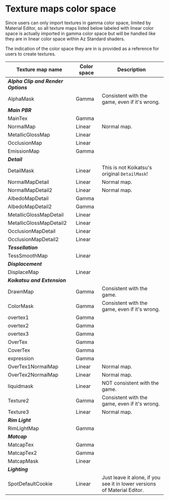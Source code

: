 # Texture maps color space

Since users can only import textures in gamma color space, limited by Material Editor, so all texture maps listed below labeled with linear color space is actually imported in gamma color space but will be handled like they are in linear color space within Az Standard shaders.

The indication of the color space they are in is provided as a reference for users to create textures.

| Texture map name                    | Color space | Description                                                              |
| ----------------------------------- | ----------- | ------------------------------------------------------------------------ |
| ***Alpha Clip and Render Options*** |             |                                                                          |
| AlphaMask                           | Gamma       | Consistent with the game, even if it's wrong.                            |
| ***Main PBR***                      |             |                                                                          |
| MainTex                             | Gamma       |                                                                          |
| NormalMap                           | Linear      | Normal map.                                                              |
| MetallicGlossMap                    | Linear      |                                                                          |
| OcclusionMap                        | Linear      |                                                                          |
| EmissionMap                         | Gamma       |                                                                          |
| ***Detail***                        |             |                                                                          |
| DetailMask                          | Linear      | This is not Koikatsu's original `DetailMask`!                            |
| NormalMapDetail                     | Linear      | Normal map.                                                              |
| NormalMapDetail2                    | Linear      | Normal map.                                                              |
| AlbedoMapDetail                     | Gamma       |                                                                          |
| AlbedoMapDetail2                    | Gamma       |                                                                          |
| MetallicGlossMapDetail              | Linear      |                                                                          |
| MetallicGlossMapDetail2             | Linear      |                                                                          |
| OcclusionMapDetail                  | Linear      |                                                                          |
| OcclusionMapDetail2                 | Linear      |                                                                          |
| ***Tessellation***                  |             |                                                                          |
| TessSmoothMap                       | Linear      |                                                                          |
| ***Displacement***                  |             |                                                                          |
| DisplaceMap                         | Linear      |                                                                          |
| ***Koikatsu and Extension***        |             |                                                                          |
| DrawnMap                            | Gamma       | Consistent with the game.                                                |
| ColorMask                           | Gamma       | Consistent with the game, even if it's wrong.                            |
| overtex1                            | Gamma       |                                                                          |
| overtex2                            | Gamma       |                                                                          |
| overtex3                            | Gamma       |                                                                          |
| OverTex                             | Gamma       |                                                                          |
| CoverTex                            | Gamma       |                                                                          |
| expression                          | Gamma       |                                                                          |
| OverTex1NormalMap                   | Linear      | Normal map.                                                              |
| OverTex2NormalMap                   | Linear      | Normal map.                                                              |
| liquidmask                          | Linear      | NOT consistent with the game.                                            |
| Texture2                            | Gamma       | Consistent with the game, even if it's wrong.                            |
| Texture3                            | Linear      | Normal map.                                                              |
| ***Rim Light***                     |             |                                                                          |
| RimLightMap                         | Gamma       |                                                                          |
| ***Matcap***                        |             |                                                                          |
| MatcapTex                           | Gamma       |                                                                          |
| MatcapTex2                          | Gamma       |                                                                          |
| MatcapMask                          | Linear      |                                                                          |
| ***Lighting***                      |             |                                                                          |
| SpotDefaultCookie                   | Linear      | Just leave it alone, if you see it in lower versions of Material Editor. |